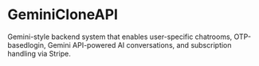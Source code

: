# GeminiCloneAPI
Gemini-style backend system that enables user-specific chatrooms, OTP-basedlogin, Gemini API-powered AI conversations, and subscription handling via Stripe.
